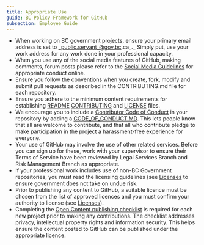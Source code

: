 ```yaml
---
title: Appropriate Use
guide: BC Policy Framework for GitHub
subsection: Employee Guide
---
```


* When working on BC government projects, ensure your primary email address is set to _public.servant_@gov.bc.ca_._ Simply put, use your work address for any work done in your professional capacity.
* When you use any of the social media features of GitHub, making comments, forum posts please refer to the [Social Media Guidelines](http://www.gov.bc.ca/citz/citizens_engagement/some_guidelines_master.pdf) for appropriate conduct online.
* Ensure you follow the conventions when you create, fork, modify and submit pull requests as described in the CONTRIBUTING.md file for each repository.
* Ensure you adhere to the minimum content requirements for establishing [README](/BC-Gov-Org-HowTo/SAMPLE-README) [CONTRIBUTING](/BC-Gov-Org-HowTo/SAMPLE-CONTRIBUTING) and [LICENSE](/BC-Gov-Org-HowTo/using-licenses) files.
* We encourage you to include a [Contributor Code of Conduct](http://contributor-covenant.org/) in your repository by adding a [CODE\_OF\_CONDUCT.MD](/BC-Gov-Org-HowTo/SAMPLE-CODE_OF_CONDUCT). This lets people know that all are welcome to contribute, and that all who contribute pledge to make participation in the project a harassment-free experience for everyone.
* Your use of GitHub may involve the use of other related services. Before you can sign up for these, work with your supervisor to ensure their Terms of Service have been reviewed by Legal Services Branch and Risk Management Branch as appropriate.
* If your professional work includes use of non-BC Government repositories, you must read the licensing guidelines (see [Licenses](/BC-Open-Source-Development-Employee-Guide/Licenses) to ensure government does not take on undue risk.
* Prior to publishing any content to GitHub, a suitable licence must be chosen from the list of approved licences and you must confirm your authority to license (see [Licenses](/BC-Open-Source-Development-Employee-Guide/Licenses)).
* Completing the [Open Content publishing checklist](/BC-Open-Source-Development-Employee-Guide/Content-Approval-Checklist) is required for each new project prior to making any contributions. The checklist addresses privacy, intellectual property rights and information security. This helps ensure the content posted to GitHub can be published under the appropriate licence.
